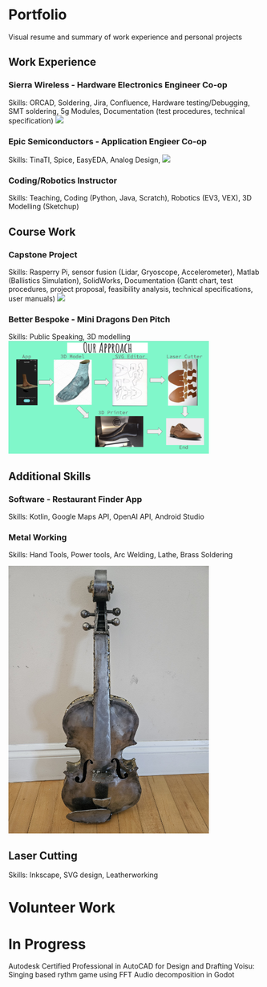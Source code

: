 # Portfolio
Visual resume and summary of work experience and personal projects
## Work Experience


### Sierra Wireless - Hardware Electronics Engineer Co-op
Skills: ORCAD, Soldering, Jira, Confluence, Hardware testing/Debugging, SMT soldering, 5g Modules, Documentation (test procedures, technical specification)
[<img width="400px" src="photos/Sierra Wireless CoOp/module2.jpg" />](https://github.com/armadail/Portfolio/tree/main/photos/Sierra%20Wireless%20CoOp)

### Epic Semiconductors - Application Engieer Co-op
Skills: TinaTI, Spice, EasyEDA, Analog Design, 
[<img width="400px" src="photos/Epic Semiconductors CoOp/module2.jpg" />](https://github.com/armadail/Portfolio/tree/main/photos/Epic%20Semiconductors%20CoOp)

### Coding/Robotics Instructor
Skills: Teaching, Coding (Python, Java, Scratch), Robotics (EV3, VEX), 3D Modelling (Sketchup)


## Course Work
### Capstone Project 
Skills: Rasperry Pi, sensor fusion (Lidar, Gryoscope, Accelerometer), Matlab (Ballistics Simulation), SolidWorks, Documentation (Gantt chart, test procedures, project proposal, feasibility analysis, technical specifications, user manuals) 
[<img width="400px" src="photos/Capstone/fullopticwithcase.jpg" />](https://github.com/armadail/Portfolio/tree/main/photos/Capstone)

### Better Bespoke - Mini Dragons Den Pitch
Skills: Public Speaking, 3D modelling
[<img width="400px" src="photos/3D/BetterBespokeBusinesssPitch.png" />](https://github.com/armadail/Portfolio/tree/main/photos/3D)

## Additional Skills
### Software - Restaurant Finder App
Skills: Kotlin, Google Maps API, OpenAI API, Android Studio


### Metal Working 
Skills: Hand Tools, Power tools, Arc Welding, Lathe, Brass Soldering 

[<img width="400px" src="photos/metalworking/violin.jpg" />](https://github.com/armadail/Portfolio/blob/main/photos/metalworking)


## Laser Cutting
Skills: Inkscape, SVG design, Leatherworking



# Volunteer Work

# In Progress
Autodesk Certified Professional in AutoCAD for Design and Drafting
Voisu: Singing based rythm game using FFT Audio decomposition in Godot


